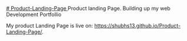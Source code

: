 <a href="https://shubhs13.github.io/Product-Landing-Page/."> # Product-Landing-Page </a>
Product landing Page. Building up my web Development Portfollio

My product Landing Page is live on:
https://shubhs13.github.io/Product-Landing-Page/.
